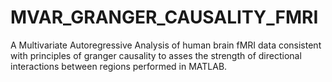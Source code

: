 # MVAR_GRANGER_CAUSALITY_FMRI
A Multivariate Autoregressive Analysis of human brain fMRI data consistent with principles of granger causality to asses the strength of directional interactions between regions performed in MATLAB. 
